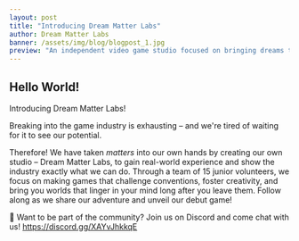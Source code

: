 ```yaml
---
layout: post
title: "Introducing Dream Matter Labs"
author: Dream Matter Labs
banner: /assets/img/blog/blogpost_1.jpg
preview: "An independent video game studio focused on bringing dreams to life."
---
```

<h2 class="post-heading">Hello World!</h2>

Introducing Dream Matter Labs!

Breaking into the game industry is exhausting – and we're tired of waiting for it to see our potential.

Therefore! We have taken *matters* into our own hands by creating our own studio – Dream Matter Labs, to gain real-world experience and show the industry exactly what we can do. Through a team of 15 junior volunteers, we focus on making games that challenge conventions, foster creativity, and bring you worlds that linger in your mind long after you leave them. Follow along as we share our adventure and unveil our debut game!

💭 Want to be part of the community? Join us on Discord and come chat with us! <https://discord.gg/XAYvJhkkqE>